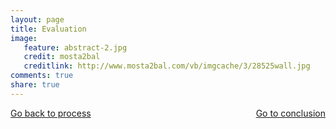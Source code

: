 ```yaml
---
layout: page 
title: Evaluation
image: 
   feature: abstract-2.jpg
   credit: mosta2bal
   creditlink: http://www.mosta2bal.com/vb/imgcache/3/28525wall.jpg
comments: true
share: true 
---
```










<div style="float: left"> 
<a href="{{ site.url }}/projects/healthcare/project-1/process-1/" class="btn">Go back to process</a>
</div>

<div style="float: right"> 
<a href="{{ site.url }}/projects/healthcare/project-1/conclusion-1/" class="btn">Go to conclusion</a>
</div>